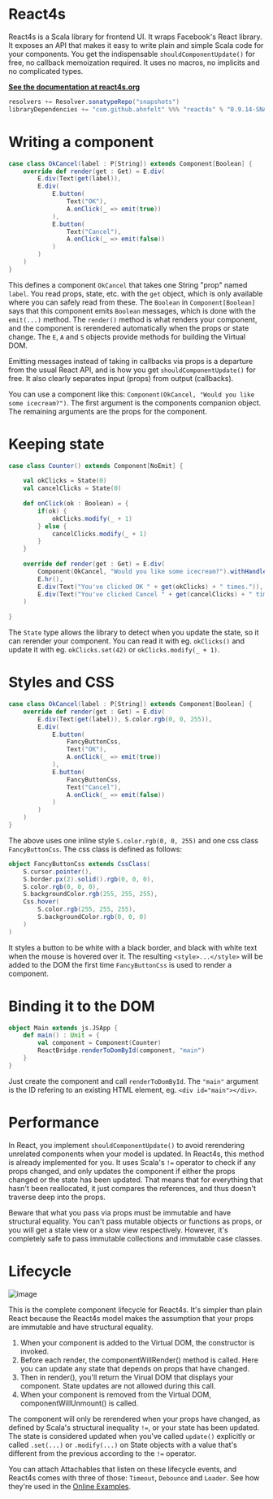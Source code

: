 # React4s
React4s is a Scala library for frontend UI. It wraps Facebook's React library. 
It exposes an API that makes it easy to write plain and simple Scala code for your components. 
You get the indispensable `shouldComponentUpdate()` for free, no callback memoization required.
It uses no macros, no implicits and no complicated types.

**[See the documentation at react4s.org](http://www.react4s.org/)**

```sbt
resolvers += Resolver.sonatypeRepo("snapshots")
libraryDependencies += "com.github.ahnfelt" %%% "react4s" % "0.9.14-SNAPSHOT"
```

# Writing a component

```scala
case class OkCancel(label : P[String]) extends Component[Boolean] {
    override def render(get : Get) = E.div(
        E.div(Text(get(label)),
        E.div(
            E.button(
                Text("OK"),
                A.onClick(_ => emit(true))
            ),
            E.button(
                Text("Cancel"),
                A.onClick(_ => emit(false))
            )
        )
    )
}
```

This defines a component `OkCancel` that takes one String "prop" named `label`. You read props, state, etc. with the `get` object, which is only available where you can safely read from these.
The `Boolean` in `Component[Boolean]` says that this component emits `Boolean` messages, which is done with the `emit(...)` method.
The `render()` method is what renders your component, 
and the component is rerendered automatically when the props or state change.
The `E`, `A` and `S` objects provide methods for building the Virtual DOM.

Emitting messages instead of taking in callbacks via props is a departure from the usual React API, 
and is how you get `shouldComponentUpdate()` for free.
It also clearly separates input (props) from output (callbacks).

You can use a component like this: `Component(OkCancel, "Would you like some icecream?")`. 
The first argument is the components companion object. 
The remaining arguments are the props for the component.


# Keeping state

```scala
case class Counter() extends Component[NoEmit] {
    
    val okClicks = State(0)
    val cancelClicks = State(0)
    
    def onClick(ok : Boolean) = {
        if(ok) {
            okClicks.modify(_ + 1)
        } else {
            cancelClicks.modify(_ + 1)
        }
    }
    
    override def render(get : Get) = E.div(
        Component(OkCancel, "Would you like some icecream?").withHandler(onClick),
        E.hr(),
        E.div(Text("You've clicked OK " + get(okClicks) + " times.")),
        E.div(Text("You've clicked Cancel " + get(cancelClicks) + " times."))
    )
    
}
```

The `State` type allows the library to detect when you update the state, so it can rerender your component. You can read it with eg. `okClicks()` and update it with eg. `okClicks.set(42)` or `okClicks.modify(_ + 1)`.


# Styles and CSS

```scala
case class OkCancel(label : P[String]) extends Component[Boolean] {
    override def render(get : Get) = E.div(
        E.div(Text(get(label)), S.color.rgb(0, 0, 255)),
        E.div(
            E.button(
                FancyButtonCss,
                Text("OK"),
                A.onClick(_ => emit(true))
            ),
            E.button(
                FancyButtonCss,
                Text("Cancel"),
                A.onClick(_ => emit(false))
            )
        )
    )
}
```

The above uses one inline style `S.color.rgb(0, 0, 255)` and one css class `FancyButtonCss`. The css class is defined as follows:

```scala
object FancyButtonCss extends CssClass(
    S.cursor.pointer(),
    S.border.px(2).solid().rgb(0, 0, 0),
    S.color.rgb(0, 0, 0),
    S.backgroundColor.rgb(255, 255, 255),
    Css.hover(
        S.color.rgb(255, 255, 255),
        S.backgroundColor.rgb(0, 0, 0)
    )
)
```

It styles a button to be white with a black border, and black with white text when the mouse is hovered over it. The resulting `<style>...</style>` will be added to the DOM the first time `FancyButtonCss` is used to render a component.


# Binding it to the DOM

```scala
object Main extends js.JSApp {
    def main() : Unit = {
        val component = Component(Counter)
        ReactBridge.renderToDomById(component, "main")
    }
}
```

Just create the component and call `renderToDomById`. The `"main"` argument is the ID refering to an existing HTML element, eg. `<div id="main"></div>`.


# Performance

In React, you implement `shouldComponentUpdate()` to avoid rerendering unrelated components when your model is updated. In React4s, this method is already implemented for you. It uses Scala's `!=` operator to check if any props changed, and only updates the component if either the props changed or the state has been updated. That means that for everything that hasn't been reallocated, it just compares the references, and thus doesn't traverse deep into the props.

Beware that what you pass via props must be immutable and have structural equality. You can't pass mutable objects or functions as props, or you will get a stale view or a slow view respectively. However, it's completely safe to pass immutable collections and immutable case classes.


# Lifecycle

![image](https://cloud.githubusercontent.com/assets/78472/22898855/198ae112-f229-11e6-8784-b854dd679f50.png)

This is the complete component lifecycle for React4s. It's simpler than plain React because the React4s model makes the assumption that your props are immutable and have structural equality.

1. When your component is added to the Virtual DOM, the constructor is invoked.
2. Before each render, the componentWillRender() method is called. Here you can update any state that depends on props that have changed.
3. Then in render(), you'll return the Virual DOM that displays your component. State updates are not allowed during this call.
4. When your component is removed from the Virtual DOM, componentWillUnmount() is called.

The component will only be rerendered when your props have changed, as defined by Scala's structural inequality `!=`, or your state has been updated. The state is considered updated when you've called `update()` explicitly or called `.set(...)` or `.modify(...)` on State objects with a value that's different from the previous according to the `!=` operator.

You can attach Attachables that listen on these lifecycle events, and React4s comes with three of those: `Timeout`, `Debounce` and `Loader`. See how they're used in the [Online Examples](http://www.react4s.org/).
